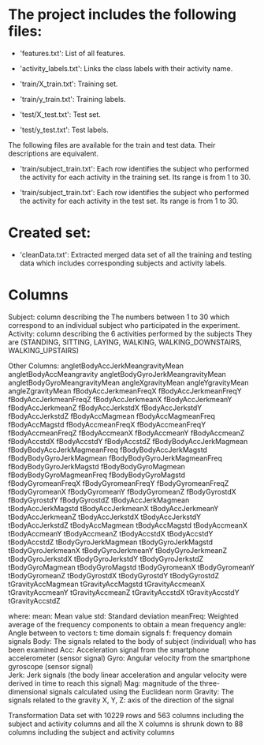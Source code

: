 The project includes the following files:
=========================================

- 'features.txt': List of all features.

- 'activity_labels.txt': Links the class labels with their activity name.

- 'train/X_train.txt': Training set.

- 'train/y_train.txt': Training labels.

- 'test/X_test.txt': Test set.

- 'test/y_test.txt': Test labels.

The following files are available for the train and test data. Their descriptions are equivalent. 

- 'train/subject_train.txt': Each row identifies the subject who performed the activity for each activity in the training set. Its range is from 1 to 30.

- 'train/subject_train.txt': Each row identifies the subject who performed the activity for each activity in the test set. Its range is from 1 to 30.


Created set:
============

- 'cleanData.txt': Extracted merged data set of all the training and testing data which includes corresponding subjects and activity labels. 

Columns
=======
Subject: column describing the The numbers between 1 to 30 which correspond to an individual subject who participated in the experiment. 
Activity: column describing the 6 activities performed by the subjects 
		 They are (STANDING, SITTING, LAYING, WALKING, WALKING_DOWNSTAIRS, WALKING_UPSTAIRS)

Other Columns:
angletBodyAccJerkMeangravityMean 
angletBodyAccMeangravity 
angletBodyGyroJerkMeangravityMean 
angletBodyGyroMeangravityMean 
angleXgravityMean 
angleYgravityMean 
angleZgravityMean 
fBodyAccJerkmeanFreqX 
fBodyAccJerkmeanFreqY 
fBodyAccJerkmeanFreqZ 
fBodyAccJerkmeanX 
fBodyAccJerkmeanY 
fBodyAccJerkmeanZ 
fBodyAccJerkstdX 
fBodyAccJerkstdY 
fBodyAccJerkstdZ 
fBodyAccMagmean 
fBodyAccMagmeanFreq 
fBodyAccMagstd 
fBodyAccmeanFreqX 
fBodyAccmeanFreqY 
fBodyAccmeanFreqZ 
fBodyAccmeanX 
fBodyAccmeanY 
fBodyAccmeanZ 
fBodyAccstdX 
fBodyAccstdY 
fBodyAccstdZ 
fBodyBodyAccJerkMagmean 
fBodyBodyAccJerkMagmeanFreq 
fBodyBodyAccJerkMagstd 
fBodyBodyGyroJerkMagmean 
fBodyBodyGyroJerkMagmeanFreq 
fBodyBodyGyroJerkMagstd 
fBodyBodyGyroMagmean 
fBodyBodyGyroMagmeanFreq 
fBodyBodyGyroMagstd 
fBodyGyromeanFreqX 
fBodyGyromeanFreqY 
fBodyGyromeanFreqZ 
fBodyGyromeanX 
fBodyGyromeanY 
fBodyGyromeanZ 
fBodyGyrostdX 
fBodyGyrostdY 
fBodyGyrostdZ 
tBodyAccJerkMagmean 
tBodyAccJerkMagstd 
tBodyAccJerkmeanX 
tBodyAccJerkmeanY 
tBodyAccJerkmeanZ 
tBodyAccJerkstdX 
tBodyAccJerkstdY 
tBodyAccJerkstdZ 
tBodyAccMagmean 
tBodyAccMagstd 
tBodyAccmeanX 
tBodyAccmeanY 
tBodyAccmeanZ 
tBodyAccstdX 
tBodyAccstdY 
tBodyAccstdZ 
tBodyGyroJerkMagmean 
tBodyGyroJerkMagstd 
tBodyGyroJerkmeanX 
tBodyGyroJerkmeanY 
tBodyGyroJerkmeanZ 
tBodyGyroJerkstdX 
tBodyGyroJerkstdY 
tBodyGyroJerkstdZ 
tBodyGyroMagmean 
tBodyGyroMagstd 
tBodyGyromeanX 
tBodyGyromeanY 
tBodyGyromeanZ 
tBodyGyrostdX 
tBodyGyrostdY 
tBodyGyrostdZ 
tGravityAccMagmean 
tGravityAccMagstd 
tGravityAccmeanX 
tGravityAccmeanY 
tGravityAccmeanZ 
tGravityAccstdX 
tGravityAccstdY 
tGravityAccstdZ 

where: 
mean: Mean value 
std: Standard deviation 
meanFreq: Weighted average of the frequency components to obtain a mean frequency 
angle: Angle between to vectors 
t: time domain signals
f: frequency domain signals
Body: The signals related to the body of subject (individual) who has been examined
Acc: Acceleration signal from the smartphone accelerometer (sensor signal)
Gyro: Angular velocity from the smartphone gyroscope (sensor signal)  
Jerk: Jerk signals (the body linear acceleration and angular velocity were derived in time to reach this signal) 
Mag: magnitude of the three-dimensional signals calculated using the Euclidean norm 
Gravity: The signals related to the gravity
X, Y, Z: axis of the direction of the signal

Transformation
Data set with 10229 rows and 563 columns including the subject and activity columns and all the X columns is shrunk down to 88 columns including the subject and activity columns
